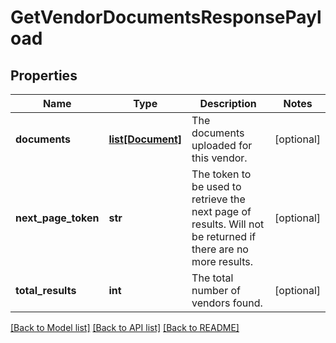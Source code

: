 # GetVendorDocumentsResponsePayload

## Properties
Name | Type | Description | Notes
------------ | ------------- | ------------- | -------------
**documents** | [**list[Document]**](Document.md) | The documents uploaded for this vendor. | [optional] 
**next_page_token** | **str** | The token to be used to retrieve the next page of results. Will not be returned if there are no more results. | [optional] 
**total_results** | **int** | The total number of vendors found. | [optional] 

[[Back to Model list]](../README.md#documentation-for-models) [[Back to API list]](../README.md#documentation-for-api-endpoints) [[Back to README]](../README.md)


